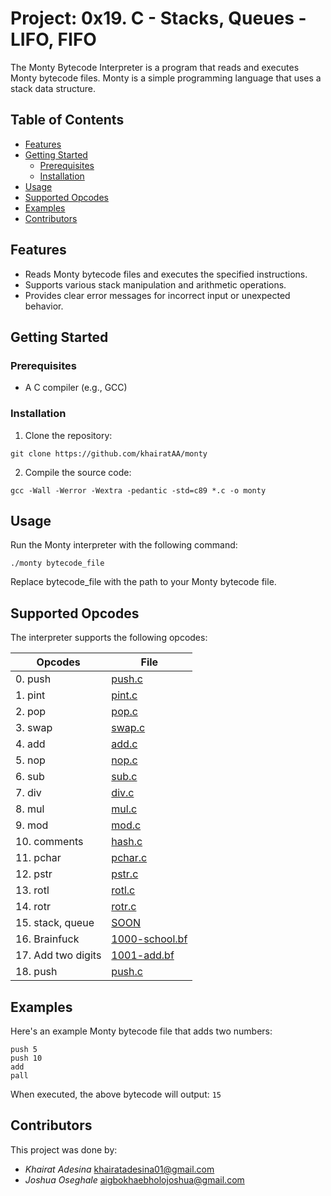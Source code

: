 # Project: 0x19. C - Stacks, Queues - LIFO, FIFO

The Monty Bytecode Interpreter is a program that reads and executes Monty bytecode files. Monty is a simple programming language that uses a stack data structure.

## Table of Contents

- [Features](#features)
- [Getting Started](#getting-started)
  - [Prerequisites](#prerequisites)
  - [Installation](#installation)
- [Usage](#usage)
- [Supported Opcodes](#supported-opcodes)
- [Examples](#examples)
- [Contributors](#contributors)

## Features

- Reads Monty bytecode files and executes the specified instructions.
- Supports various stack manipulation and arithmetic operations.
- Provides clear error messages for incorrect input or unexpected behavior.

## Getting Started

### Prerequisites

- A C compiler (e.g., GCC)

### Installation

1. Clone the repository: 
```
git clone https://github.com/khairatAA/monty
```

2. Compile the source code:
```
gcc -Wall -Werror -Wextra -pedantic -std=c89 *.c -o monty
```

## Usage

Run the Monty interpreter with the following command:
```
./monty bytecode_file
```

Replace bytecode_file with the path to your Monty bytecode file.

## Supported Opcodes

The interpreter supports the following opcodes:

| Opcodes | File |
| ---- | ---- |
| 0. push | [push.c](./push.c) |
| 1. pint | [pint.c](./pint.c) |
| 2. pop | [pop.c](./pop.c) |
| 3. swap | [swap.c](./swap.c) |
| 4. add | [add.c](./add.c) |
| 5. nop | [nop.c](./nop.c) |
| 6. sub | [sub.c](./sub.c) |
| 7. div | [div.c](./div.c) |
| 8. mul | [mul.c](./mul.c) |
| 9. mod | [mod.c](./mod.c) |
| 10. comments | [hash.c](./hash.c) |
| 11. pchar | [pchar.c](./pchar.c) |
| 12. pstr | [pstr.c](./pstr.c) |
| 13. rotl | [rotl.c](./rotl.c) |
| 14. rotr | [rotr.c](./rotr.c) |
| 15. stack, queue | [SOON](./) |
| 16. Brainfuck | [1000-school.bf](./1000-school.bf) |
| 17. Add two digits | [1001-add.bf](./1001-add.bf) |
| 18. push | [push.c](./push.c) |


## Examples

Here's an example Monty bytecode file that adds two numbers:
```
push 5
push 10
add
pall
```
When executed, the above bytecode will output: `15`

## Contributors

This project was done  by:

- _Khairat Adesina_ <khairatadesina01@gmail.com>
- _Joshua Oseghale_ <aigbokhaebholojoshua@gmail.com>
